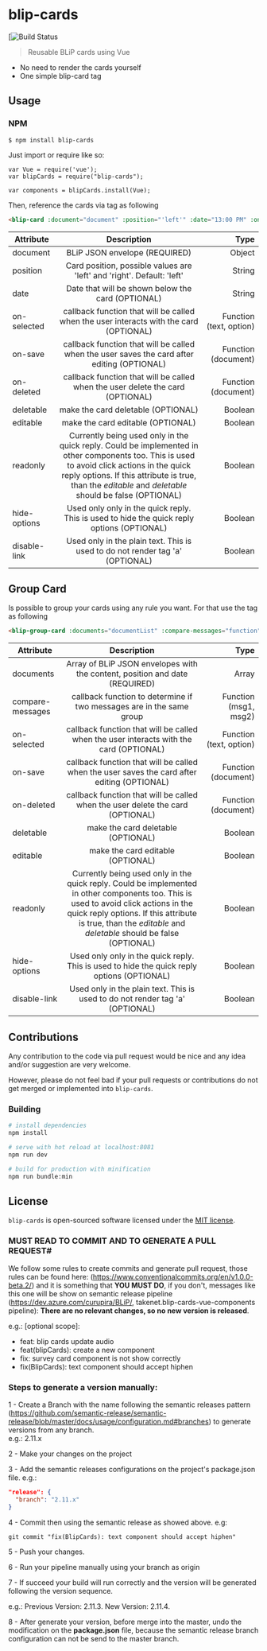 # blip-cards

[![Build Status](https://dev.azure.com/curupira/BLiP/_build?definitionId=1295 )

> Reusable BLiP cards using Vue

- No need to render the cards yourself
- One simple blip-card tag


## Usage

### NPM

```
$ npm install blip-cards
```

Just import or require like so:

```
var Vue = require('vue');
var blipCards = require("blip-cards");

var components = blipCards.install(Vue);
```

Then, reference the cards via <blip-card> tag as following

```html
<blip-card :document="document" :position="'left'" :date="13:00 PM" :on-selected="function" :on-save="function" :editable="true" :hide-options="false" :disable-link="false"/>
```

| Attribute   |      Description      |  Type |
|----------|:-------------:|------:|
| document | BLiP JSON envelope (REQUIRED) | Object |
| position |  Card position, possible values are 'left' and 'right'. Default: 'left' | String |
| date |    Date that will be shown below the card (OPTIONAL)   |   String |
| on-selected | callback function that will be called when the user interacts with the card (OPTIONAL) | Function (text, option)|
| on-save | callback function that will be called when the user saves the card after editing (OPTIONAL) | Function (document) |
| on-deleted | callback function that will be called when the user delete the card (OPTIONAL) | Function (document) |
| deletable| make the card deletable (OPTIONAL) | Boolean |
| editable| make the card editable (OPTIONAL) | Boolean |
| readonly | Currently being used only in the quick reply. Could be implemented in other components too. This is used to avoid click actions in the quick reply options. If this attribute is true, than the <em>editable</em> and <em>deletable</em> should be false (OPTIONAL) | Boolean |
| hide-options | Used only only in the quick reply. This is used to hide the quick reply options (OPTIONAL) | Boolean |
| disable-link | Used only in the plain text. This is used to do not render tag 'a' (OPTIONAL) | Boolean |

## Group Card
Is possible to group your cards using any rule you want. For that use the <blip-group-card> tag as following

```html
<blip-group-card :documents="documentList" :compare-messages="function" :on-selected="function" :on-save="function" :editable="true" :hide-options="false" :disable-link="false"/>
```

| Attribute   |      Description      |  Type |
|----------|:-------------:|------:|
| documents | Array of BLiP JSON envelopes with the content, position and date (REQUIRED) | Array |
| compare-messages | callback function to determine if two messages are in the same group | Function (msg1, msg2) |
| on-selected | callback function that will be called when the user interacts with the card (OPTIONAL) | Function (text, option)|
| on-save | callback function that will be called when the user saves the card after editing (OPTIONAL) | Function (document) |
| on-deleted | callback function that will be called when the user delete the card (OPTIONAL) | Function (document) |
| deletable| make the card deletable (OPTIONAL) | Boolean |
| editable| make the card editable (OPTIONAL) | Boolean |
| readonly | Currently being used only in the quick reply. Could be implemented in other components too. This is used to avoid click actions in the quick reply options. If this attribute is true, than the <em>editable</em> and <em>deletable</em> should be false (OPTIONAL) | Boolean |
| hide-options | Used only only in the quick reply. This is used to hide the quick reply options (OPTIONAL) | Boolean |
| disable-link | Used only in the plain text. This is used to do not render tag 'a' (OPTIONAL) | Boolean |

## Contributions
Any contribution to the code via pull request would be nice and any idea and/or suggestion are very welcome.

However, please do not feel bad if your pull requests or contributions do not get merged or implemented into `blip-cards`.

### Building #

```bash
# install dependencies
npm install

# serve with hot reload at localhost:8081
npm run dev

# build for production with minification
npm run bundle:min
```

<a id="license"></a>
## License
`blip-cards` is open-sourced software licensed under the [MIT license](http://opensource.org/licenses/MIT).

### MUST READ TO COMMIT AND TO GENERATE A PULL REQUEST#

We follow some rules to create commits and generate pull request, those rules can be found here: (https://www.conventionalcommits.org/en/v1.0.0-beta.2/) and it is something that **YOU MUST DO**, if you don't, messages
like this one will be show on semantic release pipeline (https://dev.azure.com/curupira/BLiP/, takenet.blip-cards-vue-components pipeline): **There are no relevant changes, so no new version is released**.

e.g.:
<type>[optional scope]: <description>
- feat: blip cards update audio
- feat(blipCards): create a new component
- fix: survey card component is not show correctly
- fix(BlipCards): text component should accept hiphen

### Steps to generate a version manually: #

1 - Create a Branch with the name following the semantic releases pattern (https://github.com/semantic-release/semantic-release/blob/master/docs/usage/configuration.md#branches) to generate versions from any branch.       
e.g.: 2.11.x

  
2 - Make your changes on the project

  
3 - Add the semantic releases configurations on the project's package.json file. e.g.:
```json
"release": {
  "branch": "2.11.x"
}
```

  
4 - Commit then using the semantic release as showed above. e.g:
  
  ```shell
  git commit "fix(BlipCards): text component should accept hiphen"
  ```

  
5 - Push your changes.

  
6 - Run your pipeline manually using your branch as origin

  
7 - If succeed your build will run correctly and the version will be generated following the version sequence.
  
  e.g.: Previous Version: 2.11.3. New Version: 2.11.4.

  
8 - After generate your version, before merge into the master, undo the modification on the **package.json** file, because the semantic release branch configuration can not be send to the master branch.
